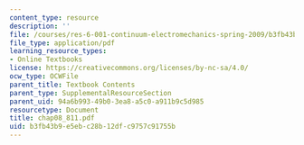 ```yaml
---
content_type: resource
description: ''
file: /courses/res-6-001-continuum-electromechanics-spring-2009/b3fb43b9e5ebc28b12dfc9757c91755b_chap08_811.pdf
file_type: application/pdf
learning_resource_types:
- Online Textbooks
license: https://creativecommons.org/licenses/by-nc-sa/4.0/
ocw_type: OCWFile
parent_title: Textbook Contents
parent_type: SupplementalResourceSection
parent_uid: 94a6b993-49b0-3ea8-a5c0-a911b9c5d985
resourcetype: Document
title: chap08_811.pdf
uid: b3fb43b9-e5eb-c28b-12df-c9757c91755b
---
```

